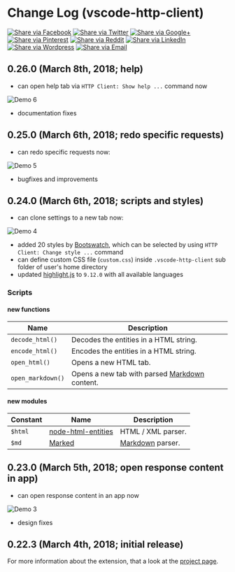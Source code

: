 # Change Log (vscode-http-client)

[![Share via Facebook](https://raw.githubusercontent.com/mkloubert/vscode-http-client/master/img/share/Facebook.png)](https://www.facebook.com/sharer/sharer.php?u=https%3A%2F%2Fmarketplace.visualstudio.com%2Fitems%3FitemName%3Dmkloubert.vscode-http-client&quote=Git%20Notify) [![Share via Twitter](https://raw.githubusercontent.com/mkloubert/vscode-http-client/master/img/share/Twitter.png)](https://twitter.com/intent/tweet?source=https%3A%2F%2Fmarketplace.visualstudio.com%2Fitems%3FitemName%3Dmkloubert.vscode-http-client&text=Git%20Notify:%20https%3A%2F%2Fmarketplace.visualstudio.com%2Fitems%3FitemName%3Dmkloubert.vscode-http-client&via=mjkloubert) [![Share via Google+](https://raw.githubusercontent.com/mkloubert/vscode-http-client/master/img/share/Google+.png)](https://plus.google.com/share?url=https%3A%2F%2Fmarketplace.visualstudio.com%2Fitems%3FitemName%3Dmkloubert.vscode-http-client) [![Share via Pinterest](https://raw.githubusercontent.com/mkloubert/vscode-http-client/master/img/share/Pinterest.png)](http://pinterest.com/pin/create/button/?url=https%3A%2F%2Fmarketplace.visualstudio.com%2Fitems%3FitemName%3Dmkloubert.vscode-http-client&description=Visual%20Studio%20Code%20extension%2C%20which%20receives%20and%20shows%20git%20events%20from%20webhooks.) [![Share via Reddit](https://raw.githubusercontent.com/mkloubert/vscode-http-client/master/img/share/Reddit.png)](http://www.reddit.com/submit?url=https%3A%2F%2Fmarketplace.visualstudio.com%2Fitems%3FitemName%3Dmkloubert.vscode-http-client&title=Git%20Notify) [![Share via LinkedIn](https://raw.githubusercontent.com/mkloubert/vscode-http-client/master/img/share/LinkedIn.png)](http://www.linkedin.com/shareArticle?mini=true&url=https%3A%2F%2Fmarketplace.visualstudio.com%2Fitems%3FitemName%3Dmkloubert.vscode-http-client&title=Git%20Notify&summary=Visual%20Studio%20Code%20extension%2C%20which%20receives%20and%20shows%20git%20events%20from%20webhooks.&source=https%3A%2F%2Fmarketplace.visualstudio.com%2Fitems%3FitemName%3Dmkloubert.vscode-http-client) [![Share via Wordpress](https://raw.githubusercontent.com/mkloubert/vscode-http-client/master/img/share/Wordpress.png)](http://wordpress.com/press-this.php?u=https%3A%2F%2Fmarketplace.visualstudio.com%2Fitems%3FitemName%3Dmkloubert.vscode-http-client&quote=Git%20Notify&s=Visual%20Studio%20Code%20extension%2C%20which%20receives%20and%20shows%20git%20events%20from%20webhooks.) [![Share via Email](https://raw.githubusercontent.com/mkloubert/vscode-http-client/master/img/share/Email.png)](mailto:?subject=Git%20Notify&body=Visual%20Studio%20Code%20extension%2C%20which%20receives%20and%20shows%20git%20events%20from%20webhooks.:%20https%3A%2F%2Fmarketplace.visualstudio.com%2Fitems%3FitemName%3Dmkloubert.vscode-http-client)

## 0.26.0 (March 8th, 2018; help)

* can open help tab via `HTTP Client: Show help ...` command now

![Demo 6](https://raw.githubusercontent.com/mkloubert/vscode-http-client/master/img/demo6.gif)

* documentation fixes

## 0.25.0 (March 6th, 2018; redo specific requests)

* can redo specific requests now:

![Demo 5](https://raw.githubusercontent.com/mkloubert/vscode-http-client/master/img/demo5.png)

* bugfixes and improvements

## 0.24.0 (March 6th, 2018; scripts and styles)

* can clone settings to a new tab now:

![Demo 4](https://raw.githubusercontent.com/mkloubert/vscode-http-client/master/img/demo4.png)

* added 20 styles by [Bootswatch](https://bootswatch.com/), which can be selected by using `HTTP Client: Change style ...` command
* can define custom CSS file (`custom.css`) inside `.vscode-http-client` sub folder of user's home directory
* updated [highlight.js](https://highlightjs.org/) to `9.12.0` with all available languages

### Scripts

#### new functions

| Name | Description |
| ---- | --------- |
| `decode_html()` | Decodes the entities in a HTML string. |
| `encode_html()` | Encodes the entities in a HTML string. |
| `open_html()` | Opens a new HTML tab. |
| `open_markdown()` | Opens a new tab with parsed [Markdown](https://en.wikipedia.org/wiki/Markdown) content. |

#### new modules

| Constant | Name | Description |
| ---- | --------- | --------- |
| `$html` | [node-html-entities](https://github.com/mdevils/node-html-entities) | HTML / XML parser. |
| `$md` | [Marked](https://github.com/markedjs/marked) | [Markdown](https://en.wikipedia.org/wiki/Markdown) parser. |

## 0.23.0 (March 5th, 2018; open response content in app)

* can open response content in an app now

![Demo 3](https://raw.githubusercontent.com/mkloubert/vscode-http-client/master/img/demo3.gif)

* design fixes

## 0.22.3 (March 4th, 2018; initial release)

For more information about the extension, that a look at the [project page](https://github.com/mkloubert/vscode-http-client).
